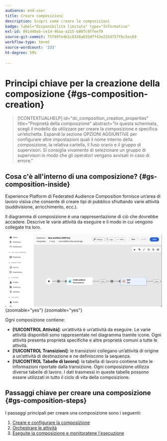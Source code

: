 ```yaml
---
audience: end-user
title: Creare composizioni
description: Scopri come creare le composizioni
badge: label="Disponibilità limitata" type="Informative"
exl-id: 861440ab-ce14-46aa-a215-b86fc9ffeef0
source-git-commit: 75f997e4b1c0338a635dff43e2254757fbc5ec69
workflow-type: tm+mt
source-wordcount: '233'
ht-degree: 59%

---
```


# Principi chiave per la creazione della composizione {#gs-composition-creation}

>[!CONTEXTUALHELP]
>id="dc_composition_creation_properties"
>title="Proprietà della composizione"
>abstract="In questa schermata, scegli il modello da utilizzare per creare la composizione e specifica un’etichetta. Espandi la sezione OPZIONI AGGIUNTIVE per configurare altre impostazioni quali il nome interno della composizione, la relativa cartella, il fuso orario e il gruppo di supervisori. Si consiglia vivamente di selezionare un gruppo di supervisori in modo che gli operatori vengano avvisati in caso di errore."

## Cosa c&#39;è all&#39;interno di una composizione? {#gs-composition-inside}

Experience Platform di Federated Audience Composition fornisce un’area di lavoro visiva che consente di creare tipi di pubblico sfruttando varie attività (suddivisione, arricchimento, ecc.).

Il diagramma di composizione è una rappresentazione di ciò che dovrebbe accadere. Descrive le varie attività da eseguire e il modo in cui vengono collegate tra loro.

![](assets/composition-example.png){zoomable="yes"} {zoomable="yes"}

Ogni composizione contiene:

* **[!UICONTROL Attività]**: un’attività è un’attività da eseguire. Le varie attività disponibili sono rappresentate nel diagramma tramite icone. Ogni attività presenta proprietà specifiche e altre proprietà comuni a tutte le attività.
* **[!UICONTROL Transizioni]**: le transizioni collegano un’attività di origine a un’attività di destinazione e ne definiscono la sequenza.
* **[!UICONTROL Tabelle di lavoro]**: la tabella di lavoro contiene tutte le informazioni riportate dalla transizione. Ogni composizione utilizza diverse tabelle di lavoro. I dati trasmessi in queste tabelle possono essere utilizzati in tutto il ciclo di vita della composizione.

## Passaggi chiave per creare una composizione {#gs-composition-steps}

I passaggi principali per creare una composizione sono i seguenti:

1. [Creare e configurare la composizione](../compositions/create-composition.md)
1. [Orchestrare le attività](../compositions/orchestrate-activities.md)
1. [Eseguite la composizione e monitoratene l&#39;esecuzione](../compositions/start-monitor-composition.md)
